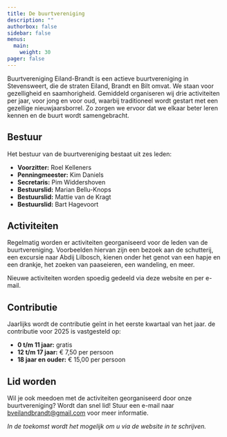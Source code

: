 ```yaml
---
title: De buurtvereniging
description: ""
authorbox: false
sidebar: false
menus:
  main:
    weight: 30
pager: false
---
```


Buurtvereniging Eiland-Brandt is een actieve buurtvereniging in Stevensweert, die de straten Eiland, Brandt en Bilt omvat. We staan voor gezelligheid en saamhorigheid. Gemiddeld organiseren wij drie activiteiten per jaar, voor jong en voor oud, waarbij traditioneel wordt gestart met een gezellige nieuwjaarsborrel. Zo zorgen we ervoor dat we elkaar beter leren kennen en de buurt wordt samengebracht.

## Bestuur

Het bestuur van de buurtvereniging bestaat uit zes leden:

* **Voorzitter:** Roel Kelleners
* **Penningmeester:** Kim Daniels
* **Secretaris:** Pim Widdershoven
* **Bestuurslid:** Marian Bellu-Knops
* **Bestuurslid:** Mattie van de Kragt
* **Bestuurslid:** Bart Hagevoort

## Activiteiten

Regelmatig worden er activiteiten georganiseerd voor de leden van de buurtvereniging. Voorbeelden hiervan zijn een bezoek aan de schutterij, een excursie naar Abdij Lilbosch, kienen onder het genot van een hapje en een drankje, het zoeken van paaseieren, een wandeling, en meer.

Nieuwe activiteiten worden spoedig gedeeld via deze website en per e-mail.

## Contributie

Jaarlijks wordt de contributie geïnt in het eerste kwartaal van het jaar. de contributie voor 2025 is vastgesteld op:
* **0 t/m 11 jaar:** gratis
* **12 t/m 17 jaar:** € 7,50 per persoon
* **18 jaar en ouder:** € 15,00 per persoon

## Lid worden

Wil je ook meedoen met de activiteiten georganiseerd door onze buurtvereniging? Wordt dan snel lid! Stuur een e-mail naar bveilandbrandt@gmail.com voor meer informatie.

_In de toekomst wordt het mogelijk om u via de website in te schrijven._